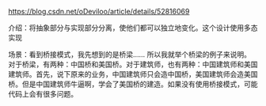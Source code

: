 https://blog.csdn.net/oDeviloo/article/details/52816069

介绍：将抽象部分与实现部分分离，使他们都可以独立地变化。这个设计使用多态实现

场景：看到桥接模式，我先想到的是桥梁…… 所以我就举个桥梁的例子来说明。对于桥梁，有两种：中国桥和美国桥。对于建筑师，也有两种：中国建筑师和美国建筑师。首先，说下原来的业务，中国建筑师只会造中国桥，美国建筑师会造美国桥。但是中国建筑师牛逼啊，学会了美国桥的建造。如果没有使用桥接模式，可能代码上会有很多问题。
